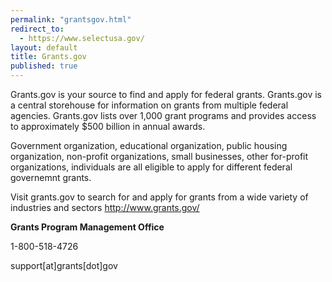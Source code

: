 ```yaml
---
permalink: "grantsgov.html"
redirect_to:
  - https://www.selectusa.gov/
layout: default
title: Grants.gov
published: true
---
```


<P>Grants.gov is your source to find and apply for federal grants. Grants.gov is a central storehouse for information on grants from multiple federal agencies. Grants.gov lists over 1,000 grant programs and provides access to approximately $500 billion in annual awards.</p>
<P>Government organization, educational organization, public housing organization, non-profit organizations, small businesses, other for-profit organizations, individuals are all eligible to apply for different federal governemnt grants. </p>
<P>Visit grants.gov to search for and apply for grants from a wide variety of industries and sectors <A href="http://www.grants.gov/">http://www.grants.gov/</a></p>
<P><STRONG>Grants Program Management Office </strong></p>
<P>1-800-518-4726 </p>
<P>support[at]grants[dot]gov</p>